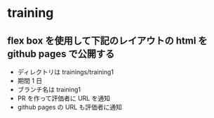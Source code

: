 # training

## flex box を使用して下記のレイアウトの html を github pages で公開する

- ディレクトリは trainings/training1
- 期間 1 日
- ブランチ名は training1
- PR を作って評価者に URL を通知
- github pages の URL も評価者に通知
